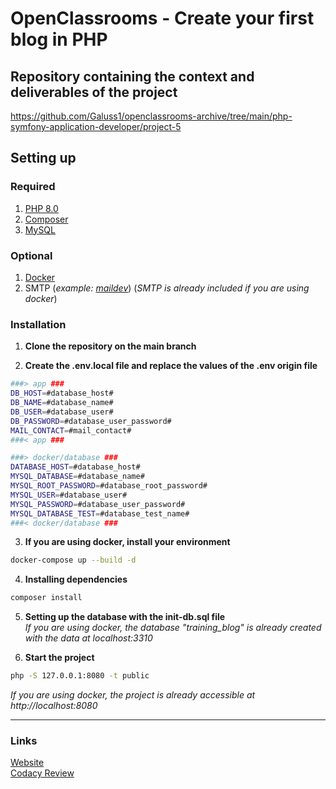 # OpenClassrooms - Create your first blog in PHP

## Repository containing the context and deliverables of the project
https://github.com/Galuss1/openclassrooms-archive/tree/main/php-symfony-application-developer/project-5

## Setting up

### Required
1. [PHP 8.0](https://www.php.net/downloads.php)
2. [Composer](https://getcomposer.org/download/)
3. [MySQL](https://www.mysql.com/fr/downloads/)

### Optional
1. [Docker](https://www.docker.com/)
2. SMTP (*example: [maildev](https://github.com/maildev/maildev)*) (*SMTP is already included if you are using docker*)


### Installation
1. **Clone the repository on the main branch**

2. **Create the .env.local file and replace the values of the .env origin file**
```bash
###> app ###
DB_HOST=#database_host#
DB_NAME=#database_name#
DB_USER=#database_user#
DB_PASSWORD=#database_user_password#
MAIL_CONTACT=#mail_contact#
###< app ###

###> docker/database ###
DATABASE_HOST=#database_host#
MYSQL_DATABASE=#database_name#
MYSQL_ROOT_PASSWORD=#database_root_password#
MYSQL_USER=#database_user#
MYSQL_PASSWORD=#database_user_password#
MYSQL_DATABASE_TEST=#database_test_name#
###< docker/database ###
```

3. **If you are using docker, install your environment**
```bash
docker-compose up --build -d
```

4. **Installing dependencies**
```bash
composer install
```

5. **Setting up the database with the init-db.sql file**<br>
*If you are using docker, the database "training_blog" is already created with the data at localhost:3310*

1. **Start the project**
```bash
php -S 127.0.0.1:8080 -t public
```
*If you are using docker, the project is already accessible at http://localhost:8080*

--- --- ---

### Links
[Website](https://formation.blog.gaelpaquien.com/)\
[Codacy Review](https://app.codacy.com/gh/Galuss1/openclassrooms-blog/dashboard)
